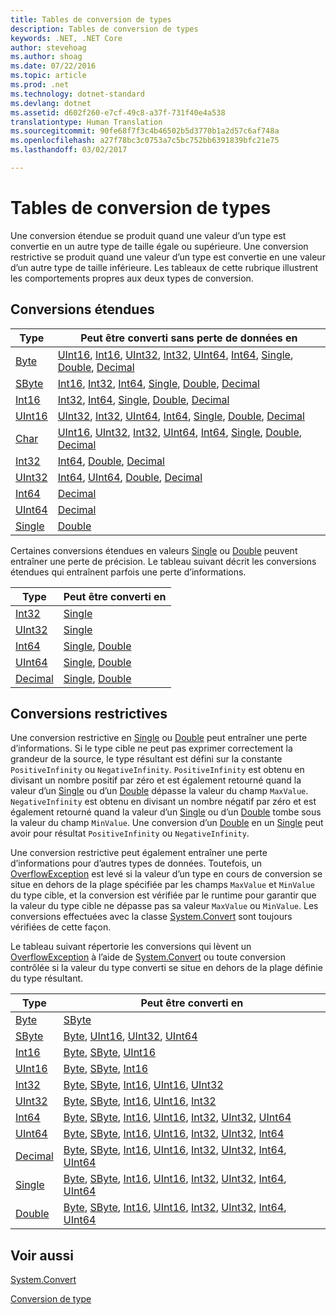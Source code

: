 ```yaml
---
title: Tables de conversion de types
description: Tables de conversion de types
keywords: .NET, .NET Core
author: stevehoag
ms.author: shoag
ms.date: 07/22/2016
ms.topic: article
ms.prod: .net
ms.technology: dotnet-standard
ms.devlang: dotnet
ms.assetid: d602f260-e7cf-49c8-a37f-731f40e4a538
translationtype: Human Translation
ms.sourcegitcommit: 90fe68f7f3c4b46502b5d3770b1a2d57c6af748a
ms.openlocfilehash: a27f78bc3c0753a7c5bc752bb6391839bfc21e75
ms.lasthandoff: 03/02/2017

---
```


# <a name="type-conversion-tables"></a>Tables de conversion de types

Une conversion étendue se produit quand une valeur d’un type est convertie en un autre type de taille égale ou supérieure. Une conversion restrictive se produit quand une valeur d’un type est convertie en une valeur d’un autre type de taille inférieure. Les tableaux de cette rubrique illustrent les comportements propres aux deux types de conversion.

## <a name="widening-conversions"></a>Conversions étendues

Type | Peut être converti sans perte de données en
---- | -------------------------------------
[Byte](xref:System.Byte) | [UInt16](xref:System.UInt16), [Int16](xref:System.Int16), [UInt32](xref:System.UInt32), [Int32](xref:System.Int32), [UInt64](xref:System.UInt64), [Int64](xref:System.Int64), [Single](xref:System.Single), [Double](xref:System.Double), [Decimal](xref:System.Decimal)
[SByte](xref:System.SByte) | [Int16](xref:System.Int16), [Int32](xref:System.Int32), [Int64](xref:System.Int64), [Single](xref:System.Single), [Double](xref:System.Double), [Decimal](xref:System.Decimal)
[Int16](xref:System.Int16) | [Int32](xref:System.Int32), [Int64](xref:System.Int64), [Single](xref:System.Single), [Double](xref:System.Double), [Decimal](xref:System.Decimal)
[UInt16](xref:System.UInt16) | [UInt32](xref:System.UInt32), [Int32](xref:System.Int32), [UInt64](xref:System.UInt64), [Int64](xref:System.Int64), [Single](xref:System.Single), [Double](xref:System.Double), [Decimal](xref:System.Decimal)
[Char](xref:System.Char) | [UInt16](xref:System.UInt16), [UInt32](xref:System.UInt32), [Int32](xref:System.Int32), [UInt64](xref:System.UInt64), [Int64](xref:System.Int64), [Single](xref:System.Single), [Double](xref:System.Double), [Decimal](xref:System.Decimal)
[Int32](xref:System.Int32) | [Int64](xref:System.Int64), [Double](xref:System.Double), [Decimal](xref:System.Decimal)
[UInt32](xref:System.UInt32) | [Int64](xref:System.Int64), [UInt64](xref:System.UInt64), [Double](xref:System.Double), [Decimal](xref:System.Decimal)
[Int64](xref:System.Int64) | [Decimal](xref:System.Decimal)
[UInt64](xref:System.UInt64) | [Decimal](xref:System.Decimal)
[Single](xref:System.Single) | [Double](xref:System.Double)

Certaines conversions étendues en valeurs [Single](xref:System.Single) ou [Double](xref:System.Double) peuvent entraîner une perte de précision. Le tableau suivant décrit les conversions étendues qui entraînent parfois une perte d’informations.

Type | Peut être converti en
---- | -------------------
[Int32](xref:System.Int32) | [Single](xref:System.Single)
[UInt32](xref:System.UInt32) | [Single](xref:System.Single)
[Int64](xref:System.Int64) | [Single](xref:System.Single), [Double](xref:System.Double)
[UInt64](xref:System.UInt64) | [Single](xref:System.Single), [Double](xref:System.Double)
[Decimal](xref:System.Decimal) | [Single](xref:System.Single), [Double](xref:System.Double)

## <a name="narrowing-conversions"></a>Conversions restrictives

Une conversion restrictive en [Single](xref:System.Single) ou [Double](xref:System.Double) peut entraîner une perte d’informations. Si le type cible ne peut pas exprimer correctement la grandeur de la source, le type résultant est défini sur la constante `PositiveInfinity` ou `NegativeInfinity`. `PositiveInfinity` est obtenu en divisant un nombre positif par zéro et est également retourné quand la valeur d’un [Single](xref:System.Single) ou d’un [Double](xref:System.Double) dépasse la valeur du champ `MaxValue`. `NegativeInfinity` est obtenu en divisant un nombre négatif par zéro et est également retourné quand la valeur d’un [Single](xref:System.Single) ou d’un [Double](xref:System.Double) tombe sous la valeur du champ `MinValue`. Une conversion d’un [Double](xref:System.Double) en un [Single](xref:System.Single) peut avoir pour résultat `PositiveInfinity` ou `NegativeInfinity`.

Une conversion restrictive peut également entraîner une perte d’informations pour d’autres types de données. Toutefois, un [OverflowException](xref:System.OverflowException) est levé si la valeur d’un type en cours de conversion se situe en dehors de la plage spécifiée par les champs `MaxValue` et `MinValue` du type cible, et la conversion est vérifiée par le runtime pour garantir que la valeur du type cible ne dépasse pas sa valeur `MaxValue` ou `MinValue`. Les conversions effectuées avec la classe [System.Convert](xref:System.Convert) sont toujours vérifiées de cette façon.

Le tableau suivant répertorie les conversions qui lèvent un [OverflowException](xref:System.OverflowException) à l’aide de [System.Convert](xref:System.Convert) ou toute conversion contrôlée si la valeur du type converti se situe en dehors de la plage définie du type résultant.

Type | Peut être converti en
---- | -------------------
[Byte](xref:System.Byte) | [SByte](xref:System.SByte)
[SByte](xref:System.SByte) | [Byte](xref:System.Byte), [UInt16](xref:System.UInt16), [UInt32](xref:System.UInt32), [UInt64](xref:System.UInt64)
[Int16](xref:System.Int16) | [Byte](xref:System.Byte), [SByte](xref:System.SByte), [UInt16](xref:System.UInt16)
[UInt16](xref:System.UInt16) | [Byte](xref:System.Byte), [SByte](xref:System.SByte), [Int16](xref:System.Int16)
[Int32](xref:System.Int32) | [Byte](xref:System.Byte), [SByte](xref:System.SByte), [Int16](xref:System.Int16), [UInt16](xref:System.UInt16), [UInt32](xref:System.UInt32)
[UInt32](xref:System.UInt32) | [Byte](xref:System.Byte), [SByte](xref:System.SByte), [Int16](xref:System.Int16), [UInt16](xref:System.UInt16), [Int32](xref:System.Int32)
[Int64](xref:System.Int64) | [Byte](xref:System.Byte), [SByte](xref:System.SByte), [Int16](xref:System.Int16), [UInt16](xref:System.UInt16), [Int32](xref:System.Int32), [UInt32](xref:System.UInt32), [UInt64](xref:System.UInt64)
[UInt64](xref:System.UInt64) | [Byte](xref:System.Byte), [SByte](xref:System.SByte), [Int16](xref:System.Int16), [UInt16](xref:System.UInt16), [Int32](xref:System.Int32), [UInt32](xref:System.UInt32), [Int64](xref:System.Int64)
[Decimal](xref:System.Decimal) | [Byte](xref:System.Byte), [SByte](xref:System.SByte), [Int16](xref:System.Int16), [UInt16](xref:System.UInt16), [Int32](xref:System.Int32), [UInt32](xref:System.UInt32), [Int64](xref:System.Int64), [UInt64](xref:System.UInt64)
[Single](xref:System.Single) | [Byte](xref:System.Byte), [SByte](xref:System.SByte), [Int16](xref:System.Int16), [UInt16](xref:System.UInt16), [Int32](xref:System.Int32), [UInt32](xref:System.UInt32), [Int64](xref:System.Int64), [UInt64](xref:System.UInt64)
[Double](xref:System.Double) | [Byte](xref:System.Byte), [SByte](xref:System.SByte), [Int16](xref:System.Int16), [UInt16](xref:System.UInt16), [Int32](xref:System.Int32), [UInt32](xref:System.UInt32), [Int64](xref:System.Int64), [UInt64](xref:System.UInt64)

## <a name="see-also"></a>Voir aussi

[System.Convert](xref:System.Convert)

[Conversion de type](type-conversion.md)


